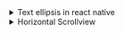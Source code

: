 <details>
<summary>Text ellipsis in react native</summary>

```js
// <Text numberOfLines={1} style={styles.text}>
//     Mail: {elem.mail}
// </Text>

// <Text numberOfLines={1}  ellipsizeMode='head' style={styles.text}>
```

</details>

<details>
<summary>Horizontal Scrollview</summary>

```js
<ScrollView horizontal={true} style={styles.sv}>
    <Text numberOfLines={1} style={styles.text}>
        Mail: {elem.mail}
    </Text>
</ScrollView>

// Style
//  sv: {
//         flex: 1,
//     },
//     text: {
//         flex: 1,
```

</details>
